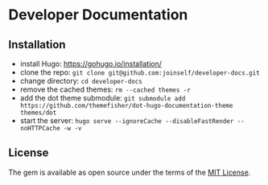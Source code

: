 # Developer Documentation

## Installation

- install Hugo: https://gohugo.io/installation/
- clone the repo: `git clone git@github.com:joinself/developer-docs.git`
- change directory: `cd developer-docs`
- remove the cached themes: `rm --cached themes -r`
- add the dot theme submodule: `git submodule add https://github.com/themefisher/dot-hugo-documentation-theme themes/dot`
- start the server: `hugo serve --ignoreCache --disableFastRender --noHTTPCache -w -v`


## License

The gem is available as open source under the terms of the [MIT License](LICENSE).
